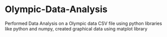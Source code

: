 # Olympic-Data-Analysis
Performed Data Analysis on a Olympic data CSV file using python libraries like python and numpy, created graphical data using matplot library
